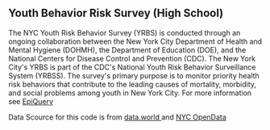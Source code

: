 ## Youth Behavior Risk Survey (High School)

The NYC Youth Risk Behavior Survey (YRBS) is conducted through an ongoing collaboration between the New York City Department of Health and Mental Hygiene (DOHMH), the Department of Education (DOE), and the National Centers for Disease Control and Prevention (CDC). The New York City's YRBS is part of the CDC's National Youth Risk Behavior Surveillance System (YRBSS). The survey's primary purpose is to monitor priority health risk behaviors that contribute to the leading causes of mortality, morbidity, and social problems among youth in New York City. For more information see <a href="https://a816-health.nyc.gov/hdi/epiquery/visualizations?PageType=ps&PopulationSource=YRBS"> EpiQuery </a>

Data Scource for this code is from <a href="https://data.world/city-of-ny/3qty-g4aq"> data.world </a> and <a href="https://data.cityofnewyork.us/Health/Youth-Behavior-Risk-Survey-High-School-/3qty-g4aq"> NYC OpenData </a>
